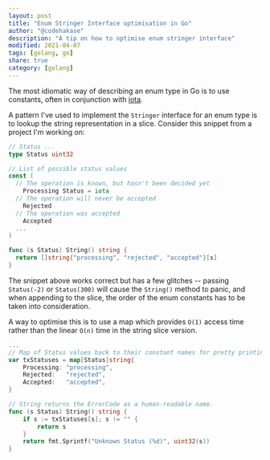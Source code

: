 ```yaml
---
layout: post
title: "Enum Stringer Interface optimisation in Go"
author: "@codehakase"
description: "A tip on how to optimise enum stringer interface"
modified: 2021-04-07
tags: [golang, go]
share: true
category: [golang]
---
```

The most idiomatic way of describing an enum type in Go is to use constants, often in conjunction with [iota](https://golang.org/ref/spec#Iota).

A pattern I've used to implement the `Stringer` interface for an enum type is to
lookup the string representation in a slice. Consider this snippet from a
project I'm working on:
```go
// Status ...
type Status uint32

// List of possible status values
const (
  // The operation is known, but hasn't been decided yet
	Processing Status = iota
  // The operation will never be accepted
	Rejected
  // The operation was accepted
	Accepted
  ...
)

func (s Status) String() string {
  return []string{"processing", "rejected", "accepted"}[s]
}
```

The snippet above works correct but has a few glitches -- passing
`Status(-2)` or `Status(300)`  will cause the `String()` method to panic, and
when appending to the slice, the order of the enum constants has to be taken
into consideration.

A way to optimise this is to use a map which provides `O(1)` access time rather
than the linear `O(n)` time in the string slice version.

```go
...
// Map of Status values back to their constant names for pretty printing.
var txStatuses = map[Status]string{
	Processing: "processing",
	Rejected:   "rejected",
	Accepted:   "accepted",
}

// String returns the ErrorCode as a human-readable name.
func (s Status) String() string {
	if s := txStatuses[s]; s != "" {
		return s
	}
	return fmt.Sprintf("Unknown Status (%d)", uint32(s))
}
```
